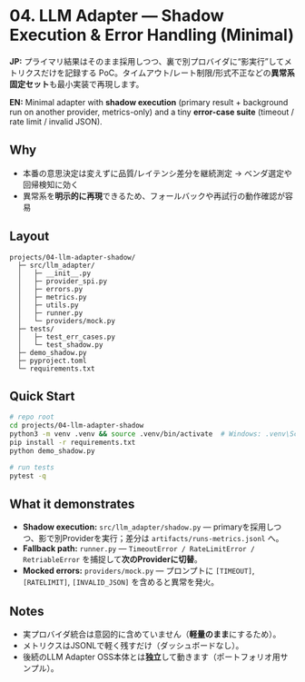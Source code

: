 # 04. LLM Adapter — Shadow Execution & Error Handling (Minimal)

**JP:** プライマリ結果はそのまま採用しつつ、裏で別プロバイダに“影実行”してメトリクスだけを記録する PoC。タイムアウト/レート制限/形式不正などの**異常系固定セット**も最小実装で再現します。

**EN:** Minimal adapter with **shadow execution** (primary result + background run on another provider, metrics-only) and a tiny **error-case suite** (timeout / rate limit / invalid JSON).

## Why
- 本番の意思決定は変えずに品質/レイテンシ差分を継続測定 → ベンダ選定や回帰検知に効く
- 異常系を**明示的に再現**できるため、フォールバックや再試行の動作確認が容易

## Layout
```
projects/04-llm-adapter-shadow/
  ├─ src/llm_adapter/
  │   ├─ __init__.py
  │   ├─ provider_spi.py
  │   ├─ errors.py
  │   ├─ metrics.py
  │   ├─ utils.py
  │   ├─ runner.py
  │   └─ providers/mock.py
  ├─ tests/
  │   ├─ test_err_cases.py
  │   └─ test_shadow.py
  ├─ demo_shadow.py
  ├─ pyproject.toml
  └─ requirements.txt
```

## Quick Start
```bash
# repo root
cd projects/04-llm-adapter-shadow
python3 -m venv .venv && source .venv/bin/activate  # Windows: .venv\Scripts\activate
pip install -r requirements.txt
python demo_shadow.py

# run tests
pytest -q
```

## What it demonstrates
- **Shadow execution:** `src/llm_adapter/shadow.py` — primaryを採用しつつ、影で別Providerを実行；差分は `artifacts/runs-metrics.jsonl` へ。
- **Fallback path:** `runner.py` — `TimeoutError / RateLimitError / RetriableError` を捕捉して**次のProviderに切替**。
- **Mocked errors:** `providers/mock.py` — プロンプトに `[TIMEOUT]`, `[RATELIMIT]`, `[INVALID_JSON]` を含めると異常を発火。

## Notes
- 実プロバイダ統合は意図的に含めていません（**軽量のまま**にするため）。
- メトリクスはJSONLで軽く残すだけ（ダッシュボードなし）。
- 後続のLLM Adapter OSS本体とは**独立**して動きます（ポートフォリオ用サンプル）。
